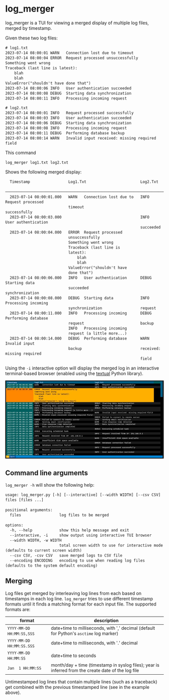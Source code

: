 # log_merger

log_merger is a TUI for viewing a merged display of multiple log files, merged by timestamp.

Given these two log files:

```
# log1.txt
2023-07-14 08:00:01 WARN   Connection lost due to timeout
2023-07-14 08:00:04 ERROR  Request processed unsuccessfully
Something went wrong
Traceback (last line is latest):
    blah
    blah
ValueError("shouldn't have done that")
2023-07-14 08:00:06 INFO   User authentication succeeded
2023-07-14 08:00:08 DEBUG  Starting data synchronization
2023-07-14 08:00:11 INFO   Processing incoming request
```

```
# log2.txt
2023-07-14 08:00:01 INFO   Request processed successfully
2023-07-14 08:00:03 INFO   User authentication succeeded
2023-07-14 08:00:06 DEBUG  Starting data synchronization
2023-07-14 08:00:08 INFO   Processing incoming request
2023-07-14 08:00:11 DEBUG  Performing database backup
2023-07-14 08:00:14 WARN   Invalid input received: missing required field
```
This command

    log_merger log1.txt log2.txt

Shows the following merged display:
```
  Timestamp                 Log1.Txt                        Log2.Txt             
 ─────────────────────────────────────────────────────────────────────────────────────────
  2023-07-14 08:00:01.000   WARN   Connection lost due to   INFO   Request processed
                            timeout                         successfully
  2023-07-14 08:00:03.000                                   INFO   User authentication
                                                            succeeded
  2023-07-14 08:00:04.000   ERROR  Request processed
                            unsuccessfully
                            Something went wrong
                            Traceback (last line is
                            latest):
                                blah
                                blah
                            ValueError("shouldn't have
                            done that")
  2023-07-14 08:00:06.000   INFO   User authentication      DEBUG  Starting data
                            succeeded                       synchronization
  2023-07-14 08:00:08.000   DEBUG  Starting data            INFO   Processing incoming
                            synchronization                 request
  2023-07-14 08:00:11.000   INFO   Processing incoming      DEBUG  Performing database
                            request                         backup
                            INFO   Processing incoming
                            request (a little more...)
  2023-07-14 08:00:14.000   DEBUG  Performing database      WARN   Invalid input
                            backup                          received: missing required
                                                            field
```

Using the `-i` interactive option will display the merged log in an interactive terminal-based browser
(enabled using the [textual](https://textual.textualize.io) Python library).

![Image](static/log1_log2_merged_tui_lr.jpg)

## Command line arguments

`log_merger -h` will show the following help:

```
usage: log_merger.py [-h] [--interactive] [--width WIDTH] [--csv CSV] files [files ...]

positional arguments:
  files                 log files to be merged

options:
  -h, --help            show this help message and exit
  --interactive, -i     show output using interactive TUI browser
  --width WIDTH, -w WIDTH
                        total screen width to use for interactive mode (defaults to current screen width)
  --csv CSV, -csv CSV   save merged logs to CSV file
  --encoding ENCODING   encoding to use when reading log files (defaults to the system default encoding)
```

## Merging

Log files get merged by interleaving log lines from each based on timestamps in each log line. `log_merger` tries to 
use different timestamp formats until it finds a matching format for each input file. The supported formats are:

| format                    | description                                                                                         |
|---------------------------|-----------------------------------------------------------------------------------------------------|
| `YYYY-MM-DD HH:MM:SS,SSS` | date+time to milliseconds, with ',' decimal (default for Python's `asctime` log marker)             |
| `YYYY-MM-DD HH:MM:SS.SSS` | date+time to milliseconds, with '.' decimal                                                         |
| `YYYY-MM-DD HH:MM:SS`     | date+time to seconds                                                                                |
| `Jan  1 HH:MM:SS`         | month/day + time (timestamp in syslog files); year is inferred from the create date of the log file |


Untimestamped log lines that contain multiple lines (such as a traceback) get combined with the previous timestamped
line (see in the example above).
